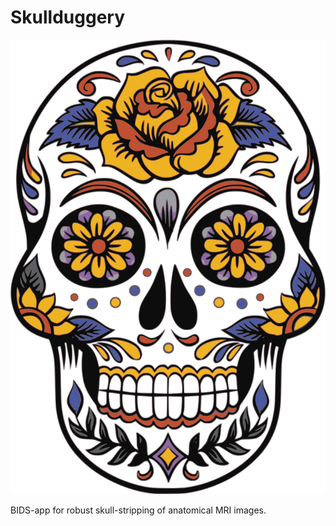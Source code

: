 # Skullduggery

![skullduggery tmp artwork](docs/static/skull.png)

BIDS-app for robust skull-stripping of anatomical MRI images.
